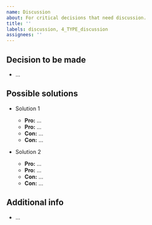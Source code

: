 ```yaml
---
name: Discussion
about: For critical decisions that need discussion.
title: ''
labels: discussion, 4_TYPE_discussion
assignees: ''
---
```


<!--
Remember:

* Fill the relevant sections, and delete the rest.

* Write short, clear descriptions using bullet lists.

* Add assignees, milestone, and more tags if relevant.
-->

## Decision to be made

- ...

## Possible solutions

- Solution 1

  - **Pro:** ...
  - **Pro:** ...
  - **Con:** ...
  - **Con:** ...

- Solution 2

  - **Pro:** ...
  - **Pro:** ...
  - **Con:** ...
  - **Con:** ...

## Additional info

- ...
